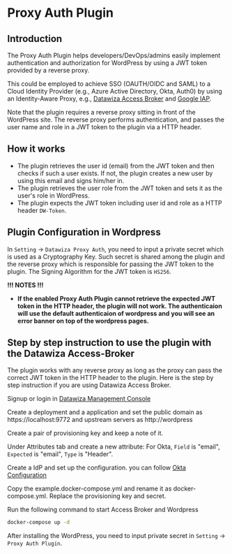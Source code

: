 # Proxy Auth Plugin

## Introduction

The Proxy Auth Plugin helps developers/DevOps/admins easily implement authentication and authorization for WordPress by using a JWT token provided by a reverse proxy.

This could be employed to achieve SSO (OAUTH/OIDC and SAML) to a Cloud Identity Provider (e.g., Azure Active Directory, Okta, Auth0) by using an Identity-Aware Proxy, e.g., [Datawiza Access Broker](https://www.datawiza.com/access-broker) and [Google IAP](https://cloud.google.com/iap).

Note that the plugin requires a reverse proxy sitting in front of the WordPress site. The reverse proxy performs authentication, and passes the user name and role in a JWT token to the plugin via a HTTP header.

## How it works

* The plugin retrieves the user id (email) from the JWT token and then checks if such a user exists. If not, the plugin creates a new user by using this email and signs him/her in.
* The plugin retrieves the user role from the JWT token and sets it as the user\'s role in WordPress.
* The plugin expects the JWT token including user id and role as a HTTP header `DW-Token`.

## Plugin Configuration in Wordpress

In `Setting` -> `Datawiza Proxy Auth`, you need to input a private secret which is used as a Cryptography Key. Such secret is shared among the plugin and the reverse proxy which is responsible for passing the JWT token to the plugin. The Signing Algorithm for the JWT token is `HS256`.

**!!! NOTES !!!**
* **If the enabled Proxy Auth Plugin cannot retrieve the expected JWT token in the HTTP header, the plugin will not work. The authenticaion will use the default authenticaion of wordpress and you will see an error banner on top of the wordpress pages.**

## Step by step instruction to use the plugin with the Datawiza Access-Broker

The plugin works with any reverse proxy as long as the proxy can pass the correct JWT token in the HTTP header to the plugin. Here is the step by step instruction if you are using Datawiza Access Broker.

Signup or login in [Datawiza Management Console](https://console.datawiza.com)

Create a deployment and a application and set the public domain as https://localhost:9772 and upstream servers as http://wordpress

Create a pair of provisioning key and keep a note of it.

Under Attributes tab and create a new attribute: For Okta, `Field` is "email", `Expected` is "email", `Type` is "Header".

Create a IdP and set up the configuration. you can follow [Okta Configuration](https://docs.datawiza.com/idp/okta.html)

Copy the example.docker-compose.yml and rename it as docker-compose.yml. Replace the provisioning key and secret.

Run the following command to start Access Broker and Wordpress

```sh
docker-compose up -d
```

After installing the WordPress, you need to input private secret in `Setting` -> `Proxy Auth Plugin`.

